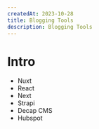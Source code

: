 ```yaml
---
createdAt: 2023-10-28
title: Blogging Tools
description: Blogging Tools
---
```


# Intro

- Nuxt
- React
- Next
- Strapi
- Decap CMS
- Hubspot
